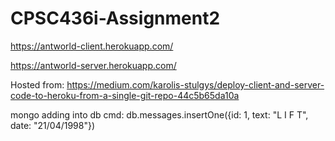 # CPSC436i-Assignment2

https://antworld-client.herokuapp.com/

https://antworld-server.herokuapp.com/

Hosted from: https://medium.com/karolis-stulgys/deploy-client-and-server-code-to-heroku-from-a-single-git-repo-44c5b65da10a

mongo adding into db cmd: db.messages.insertOne({id: 1, text: "L I F T", date: "21/04/1998"})
